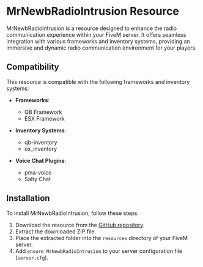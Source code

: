 # MrNewbRadioIntrusion Resource

MrNewbRadioIntrusion is a resource designed to enhance the radio communication experience within your FiveM server. It offers seamless integration with various frameworks and inventory systems, providing an immersive and dynamic radio communication environment for your players.

## Compatibility

This resource is compatible with the following frameworks and inventory systems:

- **Frameworks**:
  - QB Framework
  - ESX Framework

- **Inventory Systems**:
  - qb-inventory
  - ox_inventory

- **Voice Chat Plugins**:
  - pma-voice
  - Salty Chat

## Installation

To install MrNewbRadioIntrusion, follow these steps:

1. Download the resource from the [GitHub repository](https://github.com/MrNewb/MrNewbRadioIntrusion/releases).
2. Extract the downloaded ZIP file.
3. Place the extracted folder into the `resources` directory of your FiveM server.
4. Add `ensure MrNewbRadioIntrusion` to your server configuration file (`server.cfg`).
